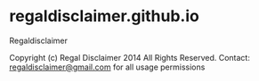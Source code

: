 regaldisclaimer.github.io
=========================

Regaldisclaimer

Copyright (c) Regal Disclaimer 2014 All Rights Reserved.
Contact: regaldisclaimer@gmail.com for all usage permissions